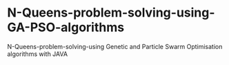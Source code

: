 # N-Queens-problem-solving-using-GA-PSO-algorithms
N-Queens-problem-solving-using Genetic  and  Particle Swarm Optimisation algorithms with JAVA 
